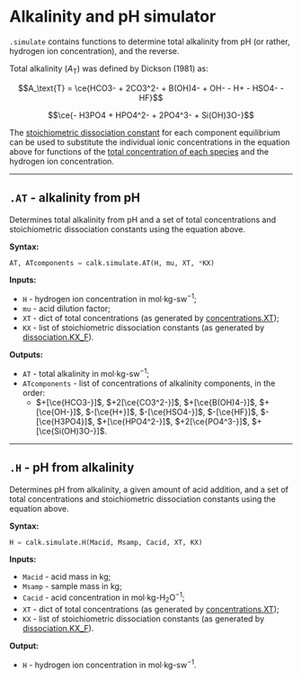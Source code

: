 <script type="text/x-mathjax-config">
MathJax.Hub.Config({tex2jax: {inlineMath: [['$','$'], ['\\(','\\)']]}});
MathJax.Ajax.config.path["mhchem"] =
  "https://cdnjs.cloudflare.com/ajax/libs/mathjax-mhchem/3.3.2";
MathJax.Hub.Config({
  TeX: {
    extensions: ["[mhchem]/mhchem.js"]
  }
});
</script>
<script src='https://cdnjs.cloudflare.com/ajax/libs/mathjax/2.7.5/MathJax.js?config=TeX-MML-AM_CHTML' async></script>

# Alkalinity and pH simulator

`.simulate` contains functions to determine total alkalinity from pH (or rather, hydrogen ion concentration), and the reverse.

Total alkalinity ($A_\text{T}$) was defined by Dickson (1981) as:

$$A_\text{T} = \ce{HCO3- + 2CO3^2- + B(OH)4- + OH- - H+ - HSO4- - HF}$$

$$\ce{- H3PO4 + HPO4^2- + 2PO4^3- + Si(OH)3O-}$$

The [stoichiometric dissociation constant](../dissoc/) for each component equilibrium can be used to substitute the individual ionic concentrations in the equation above for functions of the [total concentration of each species](../conc/) and the hydrogen ion concentration.

<hr />

## `.AT` - alkalinity from pH

Determines total alkalinity from pH and a set of total concentrations and stoichiometric dissociation constants using the equation above.

**Syntax:**

```python
AT, ATcomponents = calk.simulate.AT(H, mu, XT, *KX)
```

**Inputs:**

  * `H` - hydrogen ion concentration in mol·kg-sw<sup>−1</sup>;
  * `mu` - acid dilution factor;
  * `XT` - dict of total concentrations (as generated by [concentrations.XT](../concentrations/#xt-dict-of-concentrations));
  * `KX` - list of stoichiometric dissociation constants (as generated by [dissociation.KX_F](../dissociation/#kx_f-list-of-constants)).

**Outputs:**

  * `AT` - total alkalinity in mol·kg-sw<sup>−1</sup>;
  * `ATcomponents` - list of concentrations of alkalinity components, in the order:
    * $+[\ce{HCO3-}]$, $+2[\ce{CO3^2-}]$, $+[\ce{B(OH)4-}]$, $+[\ce{OH-}]$, $-[\ce{H+}]$, $-[\ce{HSO4-}]$, $-[\ce{HF}]$, $-[\ce{H3PO4}]$, $+[\ce{HPO4^2-}]$, $+2[\ce{PO4^3-}]$, $+[\ce{Si(OH)3O-}]$.

<hr />

## `.H` - pH from alkalinity

Determines pH from alkalinity, a given amount of acid addition, and a set of total concentrations and stoichiometric dissociation constants using the equation above.

**Syntax:**

```python
H = calk.simulate.H(Macid, Msamp, Cacid, XT, KX)
```

**Inputs:**

  * `Macid` - acid mass in kg;
  * `Msamp` - sample mass in kg;
  * `Cacid` - acid concentration in mol·kg-H<sub>2</sub>O<sup>−1</sup>;
  * `XT` - dict of total concentrations (as generated by [concentrations.XT](../concentrations/#xt-dict-of-concentrations));
  * `KX` - list of stoichiometric dissociation constants (as generated by [dissociation.KX_F](../dissociation/#kx_f-list-of-constants)).

**Output:**

  * `H` - hydrogen ion concentration in mol·kg-sw<sup>−1</sup>.
